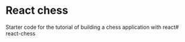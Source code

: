 # React chess

Starter code for the tutorial of building a chess application with react#   r e a c t - c h e s s  
 